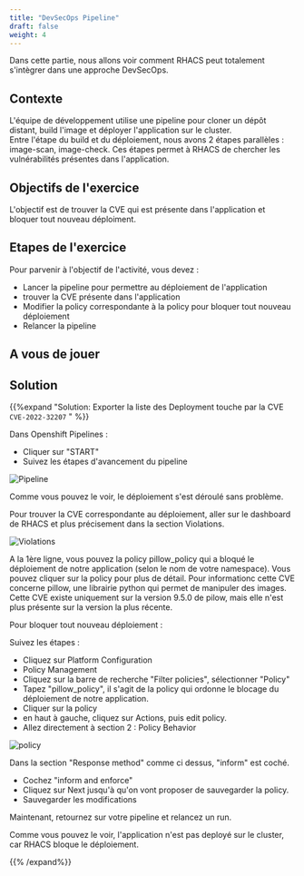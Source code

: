 ```yaml
---
title: "DevSecOps Pipeline"
draft: false
weight: 4
---
```



Dans cette partie, nous allons voir comment RHACS peut totalement s'intègrer dans une approche DevSecOps.


## Contexte


L'équipe de développement utilise une pipeline pour  cloner un dépôt distant, build l'image et déployer l'application sur le cluster.  
Entre l'étape du build et du déploiement, nous avons 2 étapes parallèles : image-scan, image-check.
Ces étapes permet à RHACS de chercher les vulnérabilités présentes dans l'application.

## Objectifs de l'exercice

L'objectif est de trouver la CVE qui est présente dans l'application et bloquer tout nouveau déploiment.

## Etapes de l'exercice

Pour parvenir à l'objectif de l'activité, vous devez :
- Lancer la pipeline pour permettre au déploiement de l'application
- trouver la CVE présente dans l'application
- Modifier la policy correspondante à la policy pour bloquer tout nouveau déploiement
- Relancer la pipeline


## A vous de jouer

## Solution

{{%expand "Solution: Exporter la liste des Deployment touche par la CVE `CVE-2022-32207` " %}}



Dans Openshift Pipelines :
- Cliquer sur "START"
- Suivez les étapes d'avancement du pipeline

![Pipeline](/OPP-2023-lab-instruction.github.io/images/pipeline_1.png)



Comme vous pouvez le voir, le déploiement s'est déroulé sans problème.

Pour trouver la CVE correspondante au déploiement, aller sur le dashboard de RHACS et plus précisement dans la section Violations.


![Violations](/OPP-2023-lab-instruction.github.io/images/pipeline_2.png)

A la 1ère ligne, vous pouvez la policy pillow_policy qui a bloqué le déploiement de notre application (selon le nom de votre namespace).
Vous pouvez cliquer sur la policy pour plus de détail.
Pour informationc cette CVE concerne pillow, une librairie python qui permet de manipuler des images.
Cette CVE existe uniquement sur la version 9.5.0 de pilow, mais elle n'est plus présente sur la version la plus récente.

Pour bloquer tout nouveau déploiement :

Suivez les étapes :

- Cliquez sur Platform Configuration
- Policy Management
- Cliquez sur la barre de recherche "Filter policies", sélectionner "Policy"
- Tapez "pillow_policy", il s'agit de la policy qui ordonne le blocage du déploiement de notre application.
- Cliquer sur la policy
- en haut à gauche, cliquez sur Actions, puis edit policy.
- Allez directement à section 2 : Policy Behavior

![policy](/OPP-2023-lab-instruction.github.io/images/pipeline_3.png)

Dans la section "Response method" comme ci dessus, "inform" est coché.

- Cochez "inform and enforce"
- Cliquez sur Next jusqu'à qu'on vont proposer de sauvegarder la policy.
- Sauvegarder les modifications


Maintenant, retournez sur votre pipeline et relancez un run.

Comme vous pouvez le voir, l'application n'est pas deployé sur le cluster, car RHACS bloque le déploiement.


{{% /expand%}}



